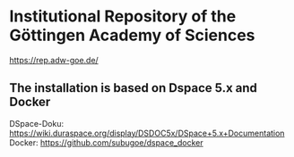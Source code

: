 # Institutional Repository of the Göttingen Academy of Sciences
https://rep.adw-goe.de/

## The installation is based on Dspace 5.x and Docker
DSpace-Doku: https://wiki.duraspace.org/display/DSDOC5x/DSpace+5.x+Documentation
Docker: https://github.com/subugoe/dspace_docker
